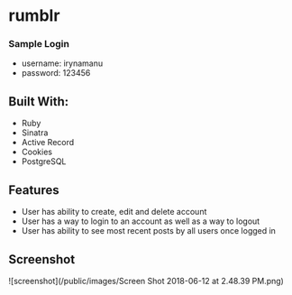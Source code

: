 # rumblr
### Sample Login
* username: irynamanu
* password: 123456

## Built With:
* Ruby 
* Sinatra
* Active Record
* Cookies
* PostgreSQL

## Features 
* User has ability to create, edit and delete account
* User has a way to login to an account as well as a way to logout
* User has ability to see most recent posts by all users once logged in

## Screenshot
![screenshot](/public/images/Screen Shot 2018-06-12 at 2.48.39 PM.png)